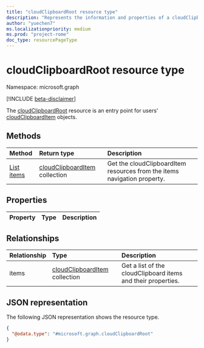 ```yaml
---
title: "cloudClipboardRoot resource type"
description: "Represents the information and properties of a cloudClipboardRoot"
author: "yuechen7"
ms.localizationpriority: medium
ms.prod: "project-rome"
doc_type: resourcePageType
---
```


# cloudClipboardRoot resource type

Namespace: microsoft.graph

[!INCLUDE [beta-disclaimer](../../includes/beta-disclaimer.md)]

The [cloudClipboardRoot](../resources/cloudclipboardroot.md) resource is an entry point for users' [cloudClipboardItem](../resources/cloudclipboarditem.md) objects.

## Methods
|Method|Return type|Description|
|:---|:---|:---|
|[List items](../api/cloudclipboardroot-list-items.md)|[cloudClipboardItem](../resources/cloudclipboarditem.md) collection|Get the cloudClipboardItem resources from the items navigation property.|

## Properties
|Property|Type|Description|
|:---|:---|:---|

## Relationships
|Relationship|Type|Description|
|:---|:---|:---|
|items|[cloudClipboardItem](../resources/cloudclipboarditem.md) collection|Get a list of the cloudClipboard items and their properties.|

## JSON representation
The following JSON representation shows the resource type.
<!-- {
  "blockType": "resource",
  "keyProperty": "id",
  "@odata.type": "microsoft.graph.cloudClipboardRoot",
  "openType": false
}
-->
``` json
{
  "@odata.type": "#microsoft.graph.cloudClipboardRoot"
}
```


